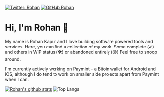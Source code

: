 [![Twitter: Rohan](https://img.shields.io/twitter/follow/0xrohan?style=social)](https://twitter.com/0xrohan) 
[![GitHub Rohan](https://img.shields.io/github/followers/RohanKapurDEV?label=follow&style=social)](https://github.com/RohanKapurDEV)



# Hi, I'm Rohan 👋
My name is Rohan Kapur and I love building software powered tools and services. Here, you can find a collection of my work. Some complete (✔) and others in WIP status (🛠) or abandoned entirely (😢) Feel free to snoop around. 

I'm currently actively working on Paymint - a Bitoin wallet for Android and iOS, although I do tend to work on smaller side projects apart from Paymint when I can. 

[![Rohan's github stats](https://github-readme-stats.vercel.app/api?username=RohanKapurDEV&count_private=true&show_icons=true&theme=tokyonight)](https://github.com/anuraghazra/github-readme-stats)
![Top Langs ](https://github-readme-stats.vercel.app/api/top-langs/?username=RohanKapurDEV&layout=compact&theme=tokyonight)
